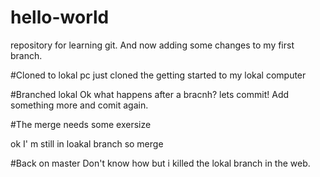 # hello-world
repository for learning git.
And now adding some changes to my first branch.

#Cloned to lokal pc
just cloned the getting started to my lokal computer

#Branched lokal
Ok what happens after a bracnh?
lets commit!
Add something more and comit again.

#The merge needs some exersize
<!--lets do a commit to master-->
ok I' m still in loakal branch so merge

#Back on master
Don't know how but i killed the lokal branch in the web.
